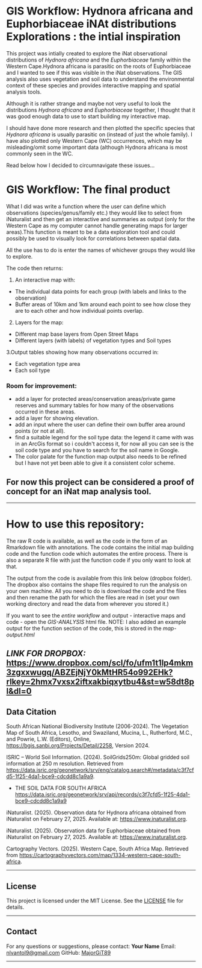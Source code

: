 # GIS Workflow: Hydnora africana and Euphorbiaceae iNAt distributions Explorations : the intial inspiration

This project was intially created to explore the iNat observational distributions of *Hydnora africana* and the *Euphorbiaceae* family within the Western Cape.Hydnora africana is parasitic on the roots of Euphorbiaceae and I wanted to see if this was visible in the iNat observations.
The GIS analysis also uses vegetation and soil data to understand the environmental context of these species and provides interactive mapping and spatial analysis tools.

Although it is rather strange and maybe not very useful to look the distributions *Hydnora africana* and *Euphorbiaceae* together, I thought that it was good enough data to use to start building my interactive map.

I should have done more research and then plotted the specific species that *Hydnora africana* is usually parasitic on (instead of just the whole family). I have also plotted only Western Cape (WC) occurrences, which may be misleading/omit some important data (although Hydnora africana is most commonly seen in the WC.

Read below how I decided to circumnavigate these issues...


# GIS Workflow: The final product

What I did was write a function where the user can define which observations (species/genus/family etc.) they would like to select from iNaturalist and then get an interactive and summaries as output (only for the Western Cape as my computer cannot handle generating maps for larger areas).This function is meant to be a data exploration tool and could possibly be used to visually look for correlations between spatial data.

All the use has to do is enter the names of whichever groups they would like to explore.

The code then returns:

1. An interactive map with:

 - The individual data points for each group (with labels and links to the observation)
 - Buffer areas of 10km and 1km around each point to see how close they are to each other and how individual points overlap.
 
2. Layers for the map:

  - Different map base layers from Open Street Maps
  - Different layers (with labels) of vegetation types and Soil types
  
3.Output tables showing how many observations occurred in:

  - Each vegetation type area
  - Each soil type

### Room for improvement:

- add a layer for protected areas/conservation areas/private game reserves and summary tables for how many of the observations occurred in these areas.
- add a layer for showing elevation. 
- add an input where the user can define their own buffer area around points (or not at all).
- find a suitable legend for the soil type data: the legend it came with was in an ArcGis format so i couldn't access it, for now all you can see is the soil code type and you have to search for the soil name in Google.
- The color palate for the function map output also needs to be refined but I have not yet been able to give it a consistent color scheme.

## For now this project can be considered a proof of concept for an iNat map analysis tool.

------------------------------------------------------------------------

# How to use this repository:

The raw R code is available, as well as the code in the form of an Rmarkdown file with annotations. The code contains the initial map building code and the function code which automates the entire process. There is also a separate R file with just the function code if you only want to look at that.

The output from the code is available from this link below (dropbox folder). The dropbox also contains the shape files required to run the analysis on your own machine. All you need to do is download the code and the files and then rename the path for which the files are read in (set your own working directory and read the data from wherever you stored it.)

If you want to see the *entire workflow* and output - interactive maps and code - open the *GIS-ANALYSIS* html file. 
NOTE: I also added an example output for the function section of the code, this is stored in the *map-output.html*

_*LINK FOR DROPBOX:*_ https://www.dropbox.com/scl/fo/ufm1t1lp4mkm3zgxxwugq/ABZEjNjY0kMtHR54o992EHk?rlkey=2hmx7vxsx2iftxakbiqxytbu4&st=w58dt8pl&dl=0 
------------------------------------------------------------------------
## **Data Citation**

South African National Biodiversity Institute (2006-2024). The Vegetation Map of South Africa, Lesotho, and Swaziland, Mucina, L., Rutherford, M.C., and Powrie, L.W. (Editors), Online, <https://bgis.sanbi.org/Projects/Detail/2258>, Version 2024.

ISRIC – World Soil Information. (2024). SoilGrids250m: Global gridded soil information at 250 m resolution. Retrieved from <https://data.isric.org/geonetwork/srv/eng/catalog.search#/metadata/c3f7cfd5-1f25-4da1-bce9-cdcdd8c1a9a9>.

- THE SOIL DATA FOR SOUTH AFRICA https://data.isric.org/geonetwork/srv/api/records/c3f7cfd5-1f25-4da1-bce9-cdcdd8c1a9a9 

iNaturalist. (2025). Observation data for Hydnora africana obtained from iNaturalist on February 27, 2025. Available at: <https://www.inaturalist.org>.

iNaturalist. (2025). Observation data for Euphorbiaceae obtained from iNaturalist on February 27, 2025. Available at: <https://www.inaturalist.org>.

Cartography Vectors. (2025). Western Cape, South Africa Map. Retrieved from <https://cartographyvectors.com/map/1334-western-cape-south-africa>.

------------------------------------------------------------------------

## **License**

This project is licensed under the MIT License. See the [LICENSE](LICENSE) file for details.

------------------------------------------------------------------------

## **Contact**

For any questions or suggestions, please contact:
**Your Name**
Email: [nlvantol9\@gmail.com](mailto:nlvantol9@gmail.com)
GitHub: [MajorGiT89](https://github.com/MajorGiT89)

------------------------------------------------------------------------

